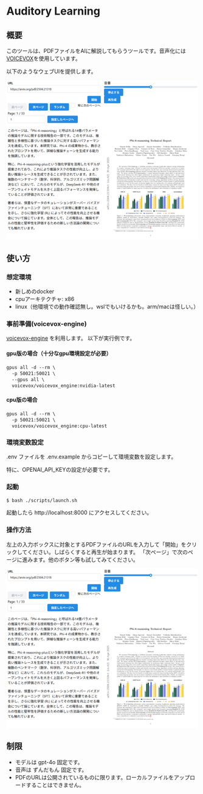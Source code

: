 # Auditory Learning
## 概要
このツールは、PDFファイルをAIに解説してもらうツールです。音声化には[VOICEVOX](https://voicevox.hiroshiba.jp/)を使用しています。

以下のようなウェブUIを提供します。

![image](docs/images/screenshot.png)


## 使い方
### 想定環境
* 新しめのdocker
* cpuアーキテクチャ: x86
* linux（他環境での動作確認無し。wslでもいけるかも。arm/macは怪しい。）

### 事前準備(voicevox-engine)
[voicevox-engine](https://github.com/VOICEVOX/voicevox_engine) を利用します。
以下が実行例です。

#### gpu版の場合（十分なgpu環境設定が必要）
```
gpus all -d --rm \
  -p 50021:50021 \
  --gpus all \
  voicevox/voicevox_engine:nvidia-latest
```

#### cpu版の場合
```
gpus all -d --rm \
  -p 50021:50021 \
  voicevox/voicevox_engine:cpu-latest
```


### 環境変数設定
.env ファイルを .env.example からコピーして環境変数を設定します。

特に、OPENAI_API_KEYの設定が必要です。

### 起動
```
$ bash ./scripts/launch.sh
```

起動したら http://localhost:8000 にアクセスしてください。


### 操作方法

左上の入力ボックスに対象とするPDFファイルのURLを入力して「開始」をクリックしてください。しばらくすると再生が始まります。
「次ページ」で次のページに進みます。他のボタン等も試してみてください。

![image](docs/images/screenshot.png)


## 制限
* モデルは gpt-4o 固定です。
* 音声は ずんだもん 固定です。
* PDFのURLは公開されているものに限ります。ローカルファイルをアップロードすることはできません。
